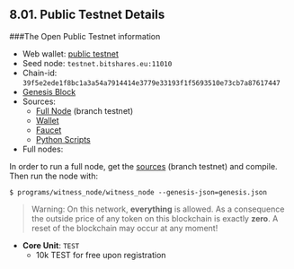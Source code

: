 ## 8.01. Public Testnet Details

###The Open Public Testnet information

- Web wallet: [public testnet](http://testnet.bitshares.eu/)
- Seed node: `testnet.bitshares.eu:11010`
- Chain-id: `39f5e2ede1f8bc1a3a54a7914414e3779e33193f1f5693510e73cb7a87617447`
- [Genesis Block](https://github.com/BitSharesEurope/graphene-testnet/blob/testnet/genesis.json)
- Sources:
   - [Full Node](https://github.com/bitshares/bitshares-core) (branch testnet)
   - [Wallet](https://github.com/bitshares/bitshares-ui)
   - [Faucet](https://github.com/BitSharesEurope/faucet-testnet)
   - [Python Scripts](https://github.com/BitSharesEurope/testnet-pythonscripts)
- Full nodes:

In order to run a full node, get the [sources](https://github.com/BitShares/bitshares-core) (branch testnet) and compile. Then run the node with:

    $ programs/witness_node/witness_node --genesis-json=genesis.json

> Warning: On this network, **everything** is allowed. As a consequence the outside price of any token on this blockchain is exactly **zero**. A reset of the blockchain may occur at any moment!

- **Core Unit**: `TEST`
   - 10k TEST for free upon registration

